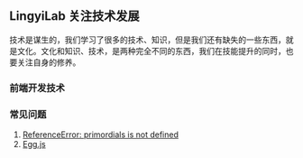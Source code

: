 ## LingyiLab 关注技术发展

技术是谋生的，我们学习了很多的技术、知识，但是我们还有缺失的一些东西，就是文化。文化和知识、技术，是两种完全不同的东西，我们在技能提升的同时，也要关注自身的修养。

### 前端开发技术


### 常见问题
1. [ReferenceError: primordials is not defined](qa/primordials.md)
2. [Egg.js](frame/eggjs/index.md)